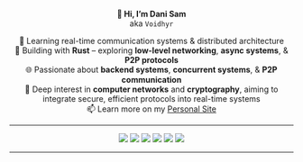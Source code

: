 <!-- <h1 align="center">🌌 Voidhyr</h1> -->

<p align="center">
  <strong>👋 Hi, I’m Dani Sam</strong><br>
  aka <code>Voidhyr</code>
</p>

<p align="center">
  🔭 Learning real-time communication systems & distributed architecture<br>
  🦀 Building with <strong>Rust</strong> – exploring <strong>low-level networking</strong>, <strong>async systems</strong>, & <strong>P2P protocols</strong><br>
  🌐 Passionate about <strong>backend systems</strong>, <strong>concurrent systems</strong>, & <strong>P2P communication</strong><br>
  🔐 Deep interest in <strong>computer networks</strong> and <strong>cryptography</strong>, aiming to integrate secure, efficient protocols into real-time systems<br>
  📫 Learn more on my <a href="https://dani-sam.github.io/Personal-Website" target="_blank">Personal Site</a>
</p>

---

<p align="center">
  <a href="https://www.rust-lang.org/"><img src="https://img.shields.io/badge/Rust-000000?style=for-the-badge&logo=rust&logoColor=white" /></a>
  <a href="https://golang.org"><img src="https://img.shields.io/badge/Go-00ADD8?style=for-the-badge&logo=go&logoColor=white" /></a>
  <a href="https://www.postgresql.org/"><img src="https://img.shields.io/badge/PostgreSQL-336791?style=for-the-badge&logo=postgresql&logoColor=white" /></a>
  <a href="https://redis.io/"><img src="https://img.shields.io/badge/Redis-DC382D?style=for-the-badge&logo=redis&logoColor=white" /></a>
    <a href="https://git-scm.com/"><img src="https://img.shields.io/badge/Git-F05032?style=for-the-badge&logo=git&logoColor=white" /></a>
  <a href="https://www.docker.com/"><img src="https://img.shields.io/badge/Docker-2496ED?style=for-the-badge&logo=docker&logoColor=white" /></a>
</p>

---
<!-- <p align="center"> <img src="https://komarev.com/ghpvc/?username=dani-sam&label=Visitors&color=7F3FBF&style=flat-square" alt="visitor counter"/> </p> -->



<!--
**dani-sam/dani-sam** is a ✨ _special_ ✨ repository because its `README.md` (this file) appears on your GitHub profile.

Here are some ideas to get you started:

- 🔭 I’m currently working on ...
- 🌱 I’m currently learning ...
- 👯 I’m looking to collaborate on ...
- 🤔 I’m looking for help with ...
- 💬 Ask me about ...
- 📫 How to reach me: ...
- 😄 Pronouns: ...
- ⚡ Fun fact: ...
-->
